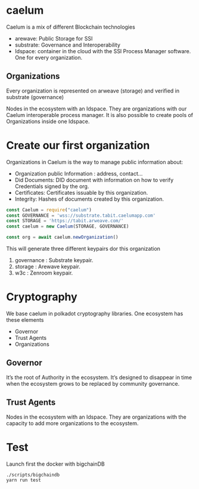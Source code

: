 # caelum
Caelum is a mix of different Blockchain technologies
- arewave: Public Storage for SSI
- substrate: Governance and Interoperability
- Idspace: container in the cloud with the SSI Process Manager software. One for every organization.

## Organizations
Every organization is represented on arweave (storage) and verified in substrate (governance)

Nodes in the ecosystem with an Idspace. They are organizations with our Caelum interoperable process manager.
It is also possible to create pools of Organizations inside one Idspace.

# Create our first organization
Organizations in Caelum is the way to manage public information about:

- Organization public Information : address, contact...
- Did Documents: DID document with information on how to verify Credentials signed by the org.
- Certificates: Certificates issuable by this organization.
- Integrity: Hashes of documents created by this organization.

```javascript
const Caelum = require("caelum")
const GOVERNANCE = 'wss://substrate.tabit.caelumapp.com'
const STORAGE = 'https://tabit.arweave.com/'
const caelum = new Caelum(STORAGE, GOVERNANCE)

const org = await caelum.newOrganization()
```

This will generate three different keypairs dor this organization
1. governance : Substrate keypair.
2. storage : Arewave keypair.
3. w3c : Zenroom keypair.

# Cryptography
We base caelum in polkadot cryptography libraries.
One ecosystem has these elements

- Governor
- Trust Agents
- Organizations

## Governor
It’s the root of Authority in the ecosystem. It’s designed to disappear in time when the ecosystem grows to be replaced by community governance.

## Trust Agents
Nodes in the ecosystem with an Idspace. They are organizations with the capacity to add more organizations to the ecosystem.



# Test
Launch first the docker with bigchainDB
```shell
./scripts/bigchaindb
yarn run test
```
